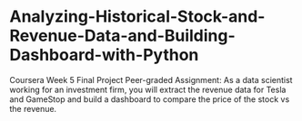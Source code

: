 # Analyzing-Historical-Stock-and-Revenue-Data-and-Building-Dashboard-with-Python
Coursera Week 5 Final Project
Peer-graded Assignment: As a data scientist working for an investment firm, you will extract the revenue data for Tesla and GameStop and build a dashboard to compare the price of the stock vs the revenue.
